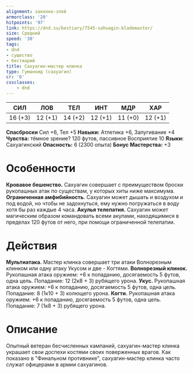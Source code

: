 ```yaml
---
alignment: законно-злой
armorclass: '20'
hitpoints: '97'
link: https://dnd.su/bestiary/7545-sahuagin-blademaster/
size: Средний
speed: '30'
tags:
- dnd
- существо
- бестиарий
title: Сахуагин-мастер клинка
type: Гуманоид (сахуагин)
cr: '6'
cssclasses:
    - dnd
---
```



| СИЛ | ЛОВ | ТЕЛ | ИНТ | МДР | ХАР |
|---|---|---|---|---|---|
| 16 (+3) | 12 (+1) | 14 (+2) | 12 (+1) | 11 (+0) | 12 (+1) |
**Спасброски** Сил +6, Тел +5
**Навыки:** Атлетика +6, Запугивание +4
**Чувства:** тёмное зрение? 120 футов, пассивное Восприятие 10
**Языки:** Сахуагинский
**Опасность:** 6 (2300 опыта)
**Бонус Мастерства:** +3


# Особенности
**Кровавое бешенство.** Сахуагин совершает с преимуществом броски рукопашных атак по существам, у которых хиты ниже максимума.
**Ограниченная амфибийность.** Сахуагин может дышать и воздухом и под водой, но чтобы не задохнуться, ему нужно погружаться в воду хотя бы раз каждые 4 часа.
**Акулья телепатия.** Сахуагин может магическим образом командовать всеми акулами, находящимися в пределах 120 футов от него, при помощи ограниченной телепатии.


# Действия
**Мультиатака.** Мастер клинка совершает три атаки Волнорезным клинком или одну атаку Укусом и две - Когтями.
**Волнорезный клинок.** Рукопашная атака оружием: +6 к попаданию, досягаемость 5 футов, одна цель. Попадание: 12 (2к8 + 3) рубящего урона.
**Укус.** Рукопашная атака оружием: +6 к попаданию, досягаемость 5 футов, одна цель. Попадание: 8 (1к10 + 3) колющего урона.
**Когти.** Рукопашная атака оружием: +6 к попаданию, досягаемость 5 футов, одна цель. Попадание: 7 (1к8 + 3) рубящего урона.


# Описание
Опытный ветеран бесчисленных кампаний, сахуагин-мастер клинка украшает свои доспехи костями своих поверженных врагов. Как показано в "Финальном противнике", сахуагин-мастер клинка часто служат офицерами в армии сахуагинов.
